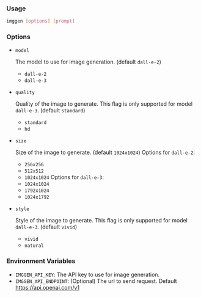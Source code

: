
### Usage


```sh
imggen [options] [prompt]
```

### Options
  - `model`

    The model to use for image generation. (default `dall-e-2`)
    - `dall-e-2`
    - `dall-e-3`

  - `quality`

    Quality of the image to generate. This flag is only supported for model `dall-e-3`. (default `standard`)
    - `standard`
    - `hd`

  - `size`
    
    Size of the image to generate. (default `1024x1024`)
    Options for `dall-e-2`:
    - `256x256`
    - `512x512`
    - `1024x1024`
    Options for `dall-e-3`: 
    - `1024x1024`
    - `1792x1024`
    - `1024x1792`    	 

  - `style`
    
    Style of the image to generate. This flag is only supported for model `dall-e-3`. (default `vivid`)
    - `vivid`
    - `natural`

### Environment Variables

  - `IMGGEN_API_KEY`: The API key to use for image generation.
  - `IMGGEN_API_ENDPOINT`: (Optional) The url to send request. Default https://api.openai.com/v1
